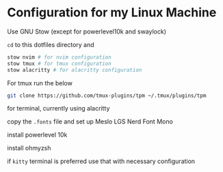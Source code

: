 # Configuration for my Linux Machine

Use GNU Stow (except for powerlevel10k and swaylock)

`cd` to this dotfiles directory and

```sh
stow nvim # for nvim configuration
stow tmux # for tmux configuration
stow alacritty # for alacritty configuration
```

For tmux run the below

```sh
git clone https://github.com/tmux-plugins/tpm ~/.tmux/plugins/tpm
```

for terminal, currently using alacritty

copy the `.fonts` file and set up Meslo LGS Nerd Font Mono

install powerlevel 10k

install ohmyzsh

if `kitty` terminal is preferred use that with necessary configuration

